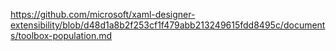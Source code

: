 ﻿https://github.com/microsoft/xaml-designer-extensibility/blob/d48d1a8b2f253cf1f479abb213249615fdd8495c/documents/toolbox-population.md